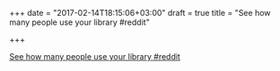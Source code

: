 +++
date = "2017-02-14T18:15:06+03:00"
draft = true
title = "See how many people use your library  #reddit"

+++

<p><a href="https://t.co/futujguM1k">See how many people use your library  #reddit</a></p>
